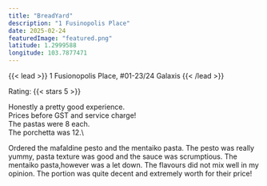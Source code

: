 ```yaml
---
title: "BreadYard"
description: "1 Fusinopolis Place"
date: 2025-02-24
featuredImage: "featured.png"
latitude: 1.2999588
longitude: 103.7877471
---
```


{{< lead >}}
1 Fusionopolis Place, #01-23/24 Galaxis
{{< /lead >}}

Rating: {{< stars 5 >}}

Honestly a pretty good experience.\
Prices before GST and service charge!\
The pastas were 8 each.\
The porchetta was 12.\

Ordered the mafaldine pesto and the mentaiko pasta. The pesto was really yummy, pasta texture was good and the sauce was scrumptious. The mentaiko pasta,however was a let down. The flavours did not mix well in my opinion. The portion was quite decent and extremely worth for their price!